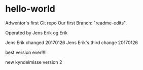 # hello-world
Adwentor's first Git repo
Our first Branch: "readme-edits".

Operated by
Jens Erik og Erik

Jens Erik changed 20170126
Jens Erik's third change 20170126

best version ever!!!!

new kyndelmisse version 2

